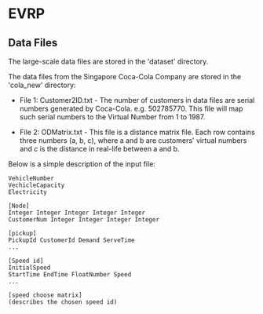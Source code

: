 # EVRP

## Data Files

The large-scale data files are stored in the 'dataset' directory.

The data files from the Singapore Coca-Cola Company are stored in the 'cola_new' directory:

- File 1: Customer2ID.txt - The number of customers in data files are serial numbers generated by Coca-Cola. e.g. 502785770. This file will map such serial numbers to the Virtual Number from 1 to 1987.

- File 2: ODMatrix.txt - This file is a distance matrix file. Each row contains three numbers (a, b, c), where a and b are customers' virtual numbers and $c$ is the distance in real-life between a and b.

Below is a simple description of the input file:

```
VehicleNumber
VechicleCapacity
Electricity

[Node]
Integer Integer Integer Integer Integer
CustomerNum Integer Integer Integer Integer

[pickup]
PickupId CustomerId Demand ServeTime
...

[Speed id]
InitialSpeed
StartTime EndTime FloatNumber Speed
...

[speed choose matrix]
(describes the chosen speed id)
```

